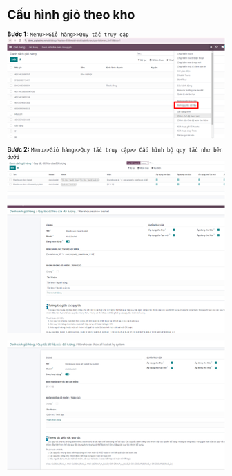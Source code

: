 # Cấu hình giỏ theo kho

**Bước 1:** ```Menu>>Giỏ hàng>>Quy tắc truy cập```
![alt text](./ảnh/image-36.png)

**Bước 2:** ```Menu>>Giỏ hàng>>Quy tắc truy cập>> Cấu hình bộ quy tắc như bên dưới```
![alt text](./ảnh/image-39.png)

![alt text](./ảnh/image-40.png)

![alt text](./ảnh/image-41.png)